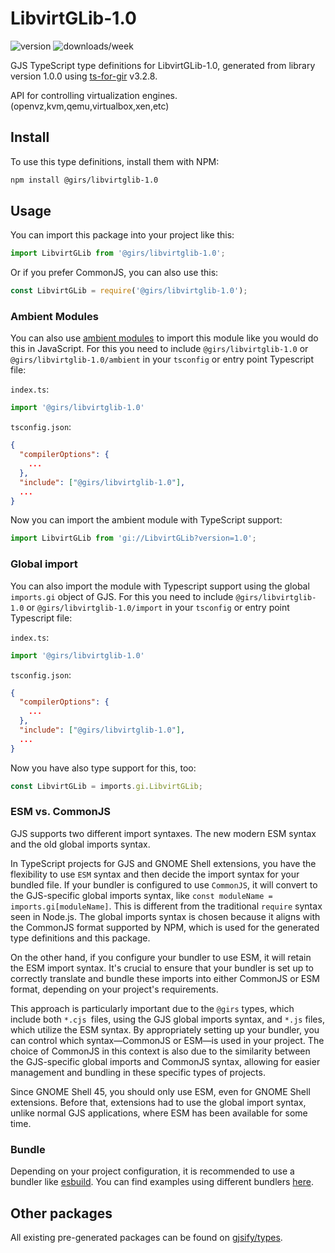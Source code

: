 
# LibvirtGLib-1.0

![version](https://img.shields.io/npm/v/@girs/libvirtglib-1.0)
![downloads/week](https://img.shields.io/npm/dw/@girs/libvirtglib-1.0)


GJS TypeScript type definitions for LibvirtGLib-1.0, generated from library version 1.0.0 using [ts-for-gir](https://github.com/gjsify/ts-for-gir) v3.2.8.

API for controlling virtualization engines. (openvz,kvm,qemu,virtualbox,xen,etc)

## Install

To use this type definitions, install them with NPM:
```bash
npm install @girs/libvirtglib-1.0
```

## Usage

You can import this package into your project like this:
```ts
import LibvirtGLib from '@girs/libvirtglib-1.0';
```

Or if you prefer CommonJS, you can also use this:
```ts
const LibvirtGLib = require('@girs/libvirtglib-1.0');
```

### Ambient Modules

You can also use [ambient modules](https://github.com/gjsify/ts-for-gir/tree/main/packages/cli#ambient-modules) to import this module like you would do this in JavaScript.
For this you need to include `@girs/libvirtglib-1.0` or `@girs/libvirtglib-1.0/ambient` in your `tsconfig` or entry point Typescript file:

`index.ts`:
```ts
import '@girs/libvirtglib-1.0'
```

`tsconfig.json`:
```json
{
  "compilerOptions": {
    ...
  },
  "include": ["@girs/libvirtglib-1.0"],
  ...
}
```

Now you can import the ambient module with TypeScript support: 

```ts
import LibvirtGLib from 'gi://LibvirtGLib?version=1.0';
```

### Global import

You can also import the module with Typescript support using the global `imports.gi` object of GJS.
For this you need to include `@girs/libvirtglib-1.0` or `@girs/libvirtglib-1.0/import` in your `tsconfig` or entry point Typescript file:

`index.ts`:
```ts
import '@girs/libvirtglib-1.0'
```

`tsconfig.json`:
```json
{
  "compilerOptions": {
    ...
  },
  "include": ["@girs/libvirtglib-1.0"],
  ...
}
```

Now you have also type support for this, too:

```ts
const LibvirtGLib = imports.gi.LibvirtGLib;
```


### ESM vs. CommonJS

GJS supports two different import syntaxes. The new modern ESM syntax and the old global imports syntax.

In TypeScript projects for GJS and GNOME Shell extensions, you have the flexibility to use `ESM` syntax and then decide the import syntax for your bundled file. If your bundler is configured to use `CommonJS`, it will convert to the GJS-specific global imports syntax, like `const moduleName = imports.gi[moduleName]`. This is different from the traditional `require` syntax seen in Node.js. The global imports syntax is chosen because it aligns with the CommonJS format supported by NPM, which is used for the generated type definitions and this package.

On the other hand, if you configure your bundler to use ESM, it will retain the ESM import syntax. It's crucial to ensure that your bundler is set up to correctly translate and bundle these imports into either CommonJS or ESM format, depending on your project's requirements.

This approach is particularly important due to the `@girs` types, which include both `*.cjs `files, using the GJS global imports syntax, and `*.js` files, which utilize the ESM syntax. By appropriately setting up your bundler, you can control which syntax—CommonJS or ESM—is used in your project. The choice of CommonJS in this context is also due to the similarity between the GJS-specific global imports and CommonJS syntax, allowing for easier management and bundling in these specific types of projects.

Since GNOME Shell 45, you should only use ESM, even for GNOME Shell extensions. Before that, extensions had to use the global import syntax, unlike normal GJS applications, where ESM has been available for some time.

### Bundle

Depending on your project configuration, it is recommended to use a bundler like [esbuild](https://esbuild.github.io/). You can find examples using different bundlers [here](https://github.com/gjsify/ts-for-gir/tree/main/examples).

## Other packages

All existing pre-generated packages can be found on [gjsify/types](https://github.com/gjsify/types).

